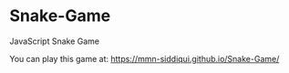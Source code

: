 # Snake-Game
JavaScript Snake Game

You can play this game at: https://mmn-siddiqui.github.io/Snake-Game/

